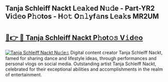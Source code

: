 ## Tanja Schleiff Nackt L𝚎a𝚔ed N𝚞𝚍e - Part-YR2 Vi𝚍𝚎o P𝚑𝚘tos - H𝚘𝚝 O𝚗𝚕yf𝚊ns L𝚎a𝚔s MR2UM

# <h2><a href="http://kf4wveo.oniu.top/?m=Tanja+Schleiff+Nackt">🔗👉 🔴 Tanja Schleiff Nackt P𝚑ot𝚘𝚜 V𝚒d𝚎o</a></h2>

[![Tanja Schleiff Nackt Nu𝚍e𝚜](https://i.imgur.com/0qMVB7G.gif)](http://kf4wveo.oniu.top/?m=Tanja+Schleiff+Nackt)
Digital content creator Tanja Schleiff Nackt, famed for sharing dance and lifestyle ideas, through performances and personal vlogs on social media. Outstanding artist Tanja Schleiff Nackt, celebrated for their exceptional abilities and accomplishments in the realm of entertainment.  
